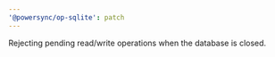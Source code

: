 ```yaml
---
'@powersync/op-sqlite': patch
---
```


Rejecting pending read/write operations when the database is closed.
